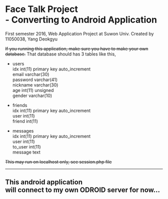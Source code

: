 # Face Talk Project <br> - Converting to Android Application
First semester 2016, Web Application Project at Suwon Univ.
Created by 11050038, Yang Deokgyu

~~If you running this application, make sure you have to make your own database.~~
That database should has 3 tables like this,

* users<br>
idx int(11) primary key auto_increment<br>
email varchar(30)<br>
password varchar(41)<br>
nickname varchar(30)<br>
age int(11) unsigned<br>
gender varchar(10)<br>

* friends<br>
idx int(11) primary key auto_increment<br>
user int(11)<br>
friend int(11)<br>

* messages<br>
idx int(11) primary key auto_increment<br>
user int(11)<br>
to_user int(11)<br>
message text<br>

~~This may run on localhost only, see session.php file~~

-----------------------------------------------
<h2>This android application<br>will connect to my own ODROID server for now...</h2>
